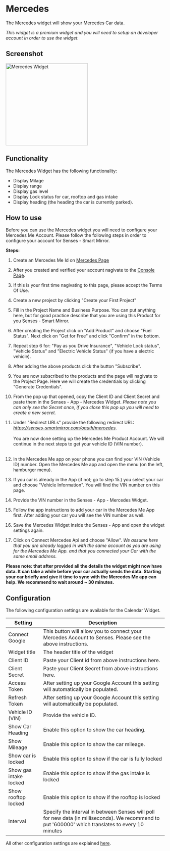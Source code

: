 # Mercedes

The Mercedes widget will show your Mercedes Car data.

<em>This widget is a premium widget and you will need to setup an developer account in order to use the widget.</em>

## Screenshot

<div class="image-wrapper">
  <img class="widget-image" src="/images/widgets/mercedes.png" alt="Mercedes Widget" width="260"/>
</div>  

## Functionality

The Mercedes Widget has the following functionality:

- Display Milage
- Display range 
- Display gas level
- Display Lock status for car, rooftop and gas intake
- Display heading (the heading the car is currently parked).

## How to use

Before you can use the Mercedes widget you will need to configure your Mercedes Me Account. Please follow the following steps in order to configure your account for Senses - Smart Mirror.

<strong>Steps:</strong>

1. Create an Mercedes Me Id on [Mercedes Page](https://id.mercedes-benz.com/ciam/auth/login#/register)

2. After you created and verified your account nagivate to the [Console Page](https://developer.mercedes-benz.com/console).

3. If this is your first time nagivating to this page, please accept the Terms Of Use.

4. Create a new project by clicking "Create your First Project"

5. Fill in the Project Name and Business Purpose. You can put anything here, but for good practice describe that you are using this Product for you Senses - Smart Mirror.

6. After creating the Project click on "Add Product" and choose "Fuel Status". Next click on "Get for Free" and click "Confirm" in the bottom. 

7. Repeat step 6 for: "Pay as you Drive Insurance", "Vehicle Lock status", "Vehicle Status" and "Electric Vehicle Status" (if you have a electric vehicle).

8. After adding the above products click the button "Subscribe".

9. You are now subscribed to the products and the page will nagivate to the Project Page. Here we will create the credentials by clicking "Generate Credentials".

10. From the pop up that opened, copy the Client ID and Client Secret and paste them in the Senses - App - Mercedes Widget. <em>Please note you can only see the Secret once, if you close this pop up you will need to create a new secret.</em>

11. Under "Redirect URLs" provide the following redirect URL: <em>https://senses-smartmirror.com/oauth/mercedes</em>.
<br /><br />
You are now done setting up the Mercedes Me Product Account. We will continue in the next steps to get your vehicle ID (VIN number).
<br /><br />
12. In the Mercedes Me app on your phone you can find your VIN (Vehicle ID) number. Open the Mercedes Me app and open the menu (on the left, hamburger menu).

13. If you car is already in the App (if not; go to step 15.) you select your car and choose "Vehicle Information". You will find the VIN number on this page.

14. Provide the VIN number in the Senses - App - Mercedes Widget.

15. Follow the app instructions to add your car in the Mercedes Me App first. After adding your car you will see the VIN number as well.

16. Save the Mercedes Widget inside the Senses - App and open the widget settings again. 

17. Click on Connect Mercedes Api and choose "Allow". <em>We assume here that you are already logged in with the same account as you are using for the Mercedes Me App. and that you connected your Car with the same email address.</em>

<strong>Please note: that after provided all the details the widget might now have data. It can take a while before your car actually sends the data. Starting your car briefly and give it time to sync with the Mercedes Me app can help. We recommend to wait around ~ 30 minutes.</strong>

## Configuration

The following configuration settings are available for the Calendar Widget.

| Setting | Description |
| ----------- | ----------- |
| Connect Google | This button will allow you to connect your Mercedes Account to Senses. Please see the above instructions. |
| Widget title | The header title of the widget |
| Client ID | Paste your Client id from above instructions here. | 
| Client Secret | Paste your Client Secret from above instructions here. |
| Access Token | After setting up your Google Account this setting will automatically be populated. |
| Refresh Token | After setting up your Google Account this setting will automatically be populated. |
| Vehicle ID (VIN) | Provide the vehicle ID. | 
| Show Car Heading | Enable this option to show the car heading. | 
| Show Mileage | Enable this option to show the car mileage. |
| Show car is locked | Enable this option to show if the car is fully locked | 
| Show gas intake locked | Enable this option to show if the gas intake is locked |
| Show rooftop locked | Enable this option to show if the rooftop is locked | 
| Interval | Specify the interval in between Senses will poll for new data (in milliseconds). We recommend to put '600000' which translates to every 10 minutes |

All other configuration settings are explained [here](/widgets/introduction.html#default-widget-configuration-options).